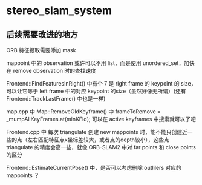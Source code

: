 # stereo_slam_system

## 后续需要改进的地方

ORB 特征提取需要添加 mask

mappoint 中的 observation 或许可以不用 list，而是使用 unordered_set，加快在 remove observation 时的查找速度

Frontend::FindFeaturesInRight() 中有个 7 是 right frame 的 keypoint 的 size，可以让它等于 left frame 中的对应 keypoint 的size（虽然好像无所谓）(还有 Frontend::TrackLastFrame() 中也是一样)

map.cpp 中 Map::RemoveOldKeyframe() 中 frameToRemove = _mumpAllKeyFrames.at(minKFId); 可以在 active keyframes 中搜索就可以了吧


Frontend.cpp 中 每次 triangulate 创建 new mappoints 时，能不能只创建近一些的点（左右匹配特征点x坐标差较大，或者点的depth较小），这些点 triangulate 的精度会高一些，就像 ORB-SLAM2 中对 far points 和 close points 的区分

Frontend::EstimateCurrentPose() 中，是否可以考虑删除 outlilers 对应的 mappoints ？
